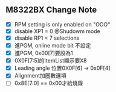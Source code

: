 ## M8322BX Change Note

- [x] RPM setting is only enabled on "OOO"
- [x] disable XP1 = 0 @Shudowm mode
- [x] disable RP1 < 7 selections
- [x] 進PGM, online mode bit 不設定		
- [x] 進PGM, 0x00[7]要設為1
- [x] 0X0F[7:5]的ItemList顯示要X8
- [x] Leading angle 位置0X0F[6] -> 0x0F[4]
- [x] Alignment加圈數選項
- [ ] 0x8E[7:0] == 0x00才給燒錄
